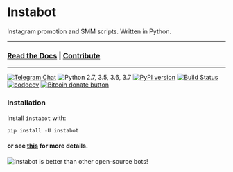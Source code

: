 # Instabot

Instagram promotion and SMM scripts. Written in Python.

---
### [Read the Docs](https://instagrambot.github.io/docs/) | [Contribute](https://github.com/instagrambot/docs/blob/master/CONTRIBUTING.md)
---

[![Telegram Chat](https://img.shields.io/badge/chat%20on-Telegram-blue.svg)](https://t.me/instabotproject)
![Python 2.7, 3.5, 3.6, 3.7](https://img.shields.io/badge/python-2.7%2C%203.5%2C%203.6%2C%203.7-blue.svg)
[![PyPI version](https://badge.fury.io/py/instabot.svg)](https://badge.fury.io/py/instabot)
[![Build Status](https://travis-ci.org/instagrambot/instabot.svg?branch=master)](https://travis-ci.org/instagrambot/instabot)
[![codecov](https://codecov.io/gh/instagrambot/instabot/branch/master/graph/badge.svg)](https://codecov.io/gh/instagrambot/instabot)
<span class="badge-bitcoin"><a href="https://github.com/instagrambot/instabot/blob/master/.github/DONATE_BITCOIN.md" title="Donate once-off to this project using Bitcoin"><img src="https://img.shields.io/badge/bitcoin-donate-yellow.svg" alt="Bitcoin donate button" /></a></span>

### Installation
Install `instabot` with:
```
pip install -U instabot
```
#### or see [this](https://instagrambot.github.io/docs/en/#installation) for more details.



![Instabot is better than other open-source bots!](https://github.com/instagrambot/docs/blob/master/img/instabot_3_bots.png "Instabot is better than other open-source bots!")
